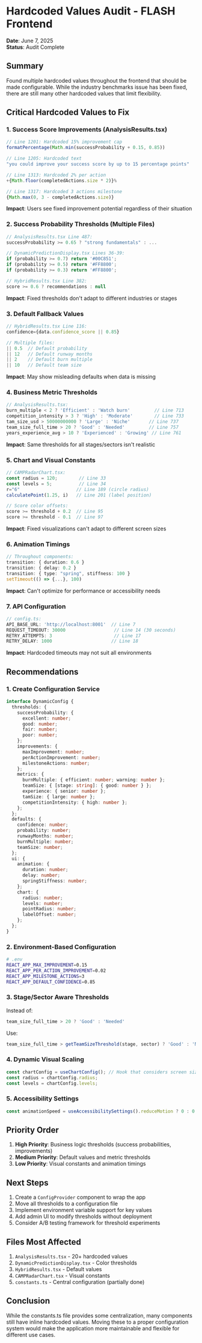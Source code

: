 # Hardcoded Values Audit - FLASH Frontend

**Date**: June 7, 2025  
**Status**: Audit Complete

## Summary

Found multiple hardcoded values throughout the frontend that should be made configurable. While the industry benchmarks issue has been fixed, there are still many other hardcoded values that limit flexibility.

## Critical Hardcoded Values to Fix

### 1. Success Score Improvements (AnalysisResults.tsx)
```typescript
// Line 1201: Hardcoded 15% improvement cap
formatPercentage(Math.min(successProbability + 0.15, 0.85))

// Line 1205: Hardcoded text
"you could improve your success score by up to 15 percentage points"

// Line 1313: Hardcoded 2% per action
+{Math.floor(completedActions.size * 2)}%

// Line 1317: Hardcoded 3 actions milestone
{Math.max(0, 3 - completedActions.size)}
```
**Impact**: Users see fixed improvement potential regardless of their situation

### 2. Success Probability Thresholds (Multiple Files)
```typescript
// AnalysisResults.tsx Line 487:
successProbability >= 0.65 ? "strong fundamentals" : ...

// DynamicPredictionDisplay.tsx Lines 36-39:
if (probability >= 0.7) return '#00C851';
if (probability >= 0.5) return '#FF8800';
if (probability >= 0.3) return '#FF8800';

// HybridResults.tsx Line 382:
score >= 0.6 ? recommendations : null
```
**Impact**: Fixed thresholds don't adapt to different industries or stages

### 3. Default Fallback Values
```typescript
// HybridResults.tsx Line 116:
confidence={data.confidence_score || 0.85}

// Multiple files:
|| 0.5  // Default probability
|| 12   // Default runway months
|| 2    // Default burn multiple
|| 10   // Default team size
```
**Impact**: May show misleading defaults when data is missing

### 4. Business Metric Thresholds
```typescript
// AnalysisResults.tsx:
burn_multiple < 2 ? 'Efficient' : 'Watch burn'         // Line 713
competition_intensity > 3 ? 'High' : 'Moderate'        // Line 733
tam_size_usd > 50000000000 ? 'Large' : 'Niche'       // Line 737
team_size_full_time > 20 ? 'Good' : 'Needed'         // Line 757
years_experience_avg > 10 ? 'Experienced' : 'Growing' // Line 761
```
**Impact**: Same thresholds for all stages/sectors isn't realistic

### 5. Chart and Visual Constants
```typescript
// CAMPRadarChart.tsx:
const radius = 120;        // Line 33
const levels = 5;          // Line 34
r="6"                     // Line 189 (circle radius)
calculatePoint(1.25, i)   // Line 201 (label position)

// Score color offsets:
score >= threshold + 0.2  // Line 95
score >= threshold - 0.1  // Line 97
```
**Impact**: Fixed visualizations can't adapt to different screen sizes

### 6. Animation Timings
```typescript
// Throughout components:
transition: { duration: 0.6 }
transition: { delay: 0.2 }
transition: { type: "spring", stiffness: 100 }
setTimeout(() => {...}, 100)
```
**Impact**: Can't optimize for performance or accessibility needs

### 7. API Configuration
```typescript
// config.ts:
API_BASE_URL: 'http://localhost:8001'  // Line 7
REQUEST_TIMEOUT: 30000                  // Line 14 (30 seconds)
RETRY_ATTEMPTS: 3                       // Line 17
RETRY_DELAY: 1000                      // Line 18
```
**Impact**: Hardcoded timeouts may not suit all environments

## Recommendations

### 1. Create Configuration Service
```typescript
interface DynamicConfig {
  thresholds: {
    successProbability: {
      excellent: number;
      good: number;
      fair: number;
      poor: number;
    };
    improvements: {
      maxImprovement: number;
      perActionImprovement: number;
      milestoneActions: number;
    };
    metrics: {
      burnMultiple: { efficient: number; warning: number };
      teamSize: { [stage: string]: { good: number } };
      experience: { senior: number };
      tamSize: { large: number };
      competitionIntensity: { high: number };
    };
  };
  defaults: {
    confidence: number;
    probability: number;
    runwayMonths: number;
    burnMultiple: number;
    teamSize: number;
  };
  ui: {
    animation: {
      duration: number;
      delay: number;
      springStiffness: number;
    };
    chart: {
      radius: number;
      levels: number;
      pointRadius: number;
      labelOffset: number;
    };
  };
}
```

### 2. Environment-Based Configuration
```bash
# .env
REACT_APP_MAX_IMPROVEMENT=0.15
REACT_APP_PER_ACTION_IMPROVEMENT=0.02
REACT_APP_MILESTONE_ACTIONS=3
REACT_APP_DEFAULT_CONFIDENCE=0.85
```

### 3. Stage/Sector Aware Thresholds
Instead of:
```typescript
team_size_full_time > 20 ? 'Good' : 'Needed'
```

Use:
```typescript
team_size_full_time > getTeamSizeThreshold(stage, sector) ? 'Good' : 'Needed'
```

### 4. Dynamic Visual Scaling
```typescript
const chartConfig = useChartConfig(); // Hook that considers screen size
const radius = chartConfig.radius;
const levels = chartConfig.levels;
```

### 5. Accessibility Settings
```typescript
const animationSpeed = useAccessibilitySettings().reduceMotion ? 0 : 0.6;
```

## Priority Order

1. **High Priority**: Business logic thresholds (success probabilities, improvements)
2. **Medium Priority**: Default values and metric thresholds
3. **Low Priority**: Visual constants and animation timings

## Next Steps

1. Create a `ConfigProvider` component to wrap the app
2. Move all thresholds to a configuration file
3. Implement environment variable support for key values
4. Add admin UI to modify thresholds without deployment
5. Consider A/B testing framework for threshold experiments

## Files Most Affected

1. `AnalysisResults.tsx` - 20+ hardcoded values
2. `DynamicPredictionDisplay.tsx` - Color thresholds
3. `HybridResults.tsx` - Default values
4. `CAMPRadarChart.tsx` - Visual constants
5. `constants.ts` - Central configuration (partially done)

## Conclusion

While the constants.ts file provides some centralization, many components still have inline hardcoded values. Moving these to a proper configuration system would make the application more maintainable and flexible for different use cases.